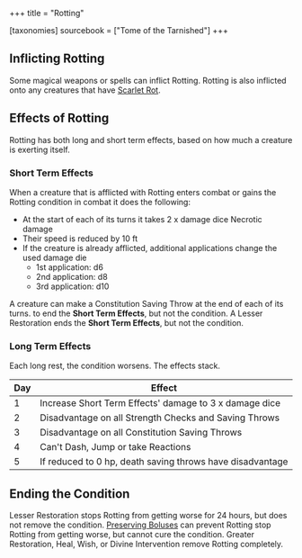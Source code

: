 +++
title = "Rotting"

[taxonomies]
sourcebook = ["Tome of the Tarnished"]
+++

## Inflicting Rotting
Some magical weapons or spells can inflict Rotting. Rotting is also inflicted onto any creatures that have [Scarlet Rot](@/conditions-and-diseases/diseases/Scarlet-Rot.md).

## Effects of Rotting
Rotting has both long and short term effects, based on how much a creature is exerting itself. 

### Short Term Effects
When a creature that is afflicted with Rotting enters combat or gains the Rotting condition in combat it does the following:
- At the start of each of its turns it takes 2 x damage dice Necrotic damage
- Their speed is reduced by 10 ft
- If the creature is already afflicted, additional applications change the used damage die
	- 1st application: d6
	- 2nd application: d8
	- 3rd application: d10

A creature can make a Constitution Saving Throw at the end of each of its turns. to end the **Short Term Effects**, but not the condition. 
A Lesser Restoration ends the **Short Term Effects**, but not the condition.

### Long Term Effects
Each long rest, the condition worsens. The effects stack.

| Day | Effect                                                    |
| --- | --------------------------------------------------------- |
| 1   | Increase Short Term Effects' damage to 3 x damage dice    |
| 2   | Disadvantage on all Strength Checks and Saving Throws     |
| 3   | Disadvantage on all Constitution Saving Throws            |
| 4   | Can't Dash, Jump or take Reactions                        |
| 5   | If reduced to 0 hp, death saving throws have disadvantage |
## Ending the Condition
Lesser Restoration stops Rotting from getting worse for 24 hours, but does not remove the condition.
[Preserving Boluses](@/items/preserving_bolus.md) can prevent Rotting stop Rotting from getting worse, but cannot cure the condition.
Greater Restoration, Heal, Wish, or Divine Intervention remove Rotting completely.

